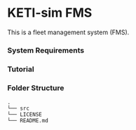 # KETI-sim FMS

This is a fleet management system (FMS).

### System Requirements

### Tutorial

### Folder Structure

    .
    └── src
    └── LICENSE
    └── README.md